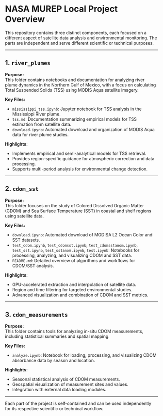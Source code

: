 # NASA MUREP Local Project Overview

This repository contains three distinct components, each focused on a different aspect of satellite data analysis and environmental monitoring. The parts are independent and serve different scientific or technical purposes.

---

## 1. `river_plumes`

**Purpose:**  
This folder contains notebooks and documentation for analyzing river plume dynamics in the Northern Gulf of Mexico, with a focus on calculating Total Suspended Solids (TSS) using MODIS Aqua satellite imagery.

**Key Files:**
- `mississippi_tss.ipynb`: Jupyter notebook for TSS analysis in the Mississippi River plume.
- `tss.md`: Documentation summarizing empirical models for TSS estimation from satellite data.
- `download.ipynb`: Automated download and organization of MODIS Aqua data for river plume studies.

**Highlights:**
- Implements empirical and semi-analytical models for TSS retrieval.
- Provides region-specific guidance for atmospheric correction and data processing.
- Supports multi-period analysis for environmental change detection.

---

## 2. `cdom_sst`

**Purpose:**  
This folder focuses on the study of Colored Dissolved Organic Matter (CDOM) and Sea Surface Temperature (SST) in coastal and shelf regions using satellite data.

**Key Files:**
- `download.ipynb`: Automated download of MODISA L2 Ocean Color and SST datasets.
- `test_cdom.ipynb`, `test_cdomsst.ipynb`, `test_cdomsstanom.ipynb`, `test_sst.ipynb`, `test_sstanom.ipynb`, `test.ipynb`: Notebooks for processing, analyzing, and visualizing CDOM and SST data.
- `README.md`: Detailed overview of algorithms and workflows for CDOM/SST analysis.

**Highlights:**
- GPU-accelerated extraction and interpolation of satellite data.
- Region and time filtering for targeted environmental studies.
- Advanced visualization and combination of CDOM and SST metrics.

---

## 3. `cdom_measurements`

**Purpose:**  
This folder contains tools for analyzing in-situ CDOM measurements, including statistical summaries and spatial mapping.

**Key Files:**
- `analyze.ipynb`: Notebook for loading, processing, and visualizing CDOM absorbance data by season and location.

**Highlights:**
- Seasonal statistical analysis of CDOM measurements.
- Geospatial visualization of measurement sites and values.
- Integration with external data loading modules.

---

Each part of the project is self-contained and can be used independently for its respective scientific or technical workflow.
